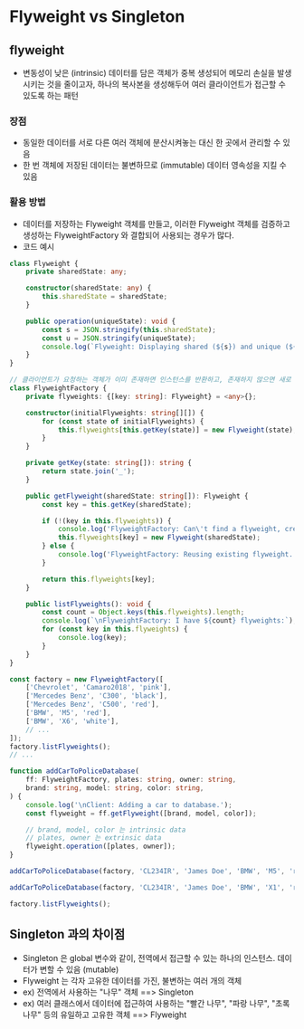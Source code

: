 # Flyweight vs Singleton

## flyweight
- 변동성이 낮은 (intrinsic) 데이터를 담은 객체가 중복 생성되어 메모리 손실을 발생시키는 것을 줄이고자, 하나의 복사본을 생성해두어 여러 클라이언트가 접근할 수 있도록 하는 패턴

### 장점
- 동일한 데이터를 서로 다른 여러 객체에 분산시켜놓는 대신 한 곳에서 관리할 수 있음 
- 한 번 객체에 저장된 데이터는 불변하므로 (immutable) 데이터 영속성을 지킬 수 있음 

### 활용 방법
- 데이터를 저장하는 Flyweight 객체를 만들고, 이러한 Flyweight 객체를 검증하고 생성하는 FlyweightFactory 와 결합되어 사용되는 경우가 많다. 
- 코드 예시
```ts
class Flyweight {
    private sharedState: any;

    constructor(sharedState: any) {
        this.sharedState = sharedState;
    }

    public operation(uniqueState): void {
        const s = JSON.stringify(this.sharedState);
        const u = JSON.stringify(uniqueState);
        console.log(`Flyweight: Displaying shared (${s}) and unique (${u}) state.`);
    }
}

// 클라이언트가 요청하는 객체가 이미 존재하면 인스턴스를 반환하고, 존재하지 않으면 새로 생성한다.
class FlyweightFactory {
    private flyweights: {[key: string]: Flyweight} = <any>{};

    constructor(initialFlyweights: string[][]) {
        for (const state of initialFlyweights) {
            this.flyweights[this.getKey(state)] = new Flyweight(state);
        }
    }

    private getKey(state: string[]): string {
        return state.join('_');
    }

    public getFlyweight(sharedState: string[]): Flyweight {
        const key = this.getKey(sharedState);

        if (!(key in this.flyweights)) {
            console.log('FlyweightFactory: Can\'t find a flyweight, creating new one.');
            this.flyweights[key] = new Flyweight(sharedState);
        } else {
            console.log('FlyweightFactory: Reusing existing flyweight.');
        }

        return this.flyweights[key];
    }

    public listFlyweights(): void {
        const count = Object.keys(this.flyweights).length;
        console.log(`\nFlyweightFactory: I have ${count} flyweights:`);
        for (const key in this.flyweights) {
            console.log(key);
        }
    }
}

const factory = new FlyweightFactory([
    ['Chevrolet', 'Camaro2018', 'pink'],
    ['Mercedes Benz', 'C300', 'black'],
    ['Mercedes Benz', 'C500', 'red'],
    ['BMW', 'M5', 'red'],
    ['BMW', 'X6', 'white'],
    // ...
]);
factory.listFlyweights();
// ...

function addCarToPoliceDatabase(
    ff: FlyweightFactory, plates: string, owner: string,
    brand: string, model: string, color: string,
) {
    console.log('\nClient: Adding a car to database.');
    const flyweight = ff.getFlyweight([brand, model, color]);

    // brand, model, color 는 intrinsic data
    // plates, owner 는 extrinsic data 
    flyweight.operation([plates, owner]);
}

addCarToPoliceDatabase(factory, 'CL234IR', 'James Doe', 'BMW', 'M5', 'red');

addCarToPoliceDatabase(factory, 'CL234IR', 'James Doe', 'BMW', 'X1', 'red');

factory.listFlyweights();
````

## Singleton 과의 차이점
- Singleton 은 global 변수와 같이, 전역에서 접근할 수 있는 하나의 인스턴스. 데이터가 변할 수 있음 (mutable)
- Flyweight 는 각자 고유한 데이터를 가진, 불변하는 여러 개의 객체
- ex) 전역에서 사용하는 "나무" 객체 ==> Singleton
- ex) 여러 클래스에서 데이터에 접근하여 사용하는 "빨간 나무", "파랑 나무", "초록 나무" 등의 유일하고 고유한 객체 ==> Flyweight